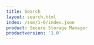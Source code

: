 ```yaml
---
title: Search
layout: search.html
index: /ssm/1-0/index.json
product: Secure Storage Manager
productversion: '1.0'
---
```



















